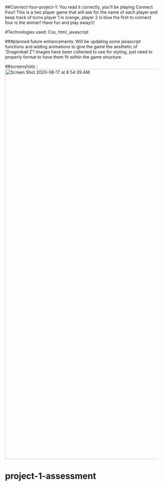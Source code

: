 ##Connect-four-project-1:
You read it correctly, you'll be playing Connect Four!
This is a two player game that will ask for the name of each player and keep track of turns
player 1 is orange, player 2 is blue
the first to connect four is the winner! Have fun and play away!//

#Technologies used:
Css, html, javascript

###planned future enhancements: Will be updating some javascript functions and adding animations to give the game the aesthetic of 'Dragonball Z'! images have been collected to use for styling, just need to properly format to have them fit within the game structure.

##screenshots : <img width="1280" alt="Screen Shot 2020-08-17 at 8 54 09 AM" src="https://user-images.githubusercontent.com/68159937/90405371-414d6300-e069-11ea-90f4-c835cf003ea5.png">




# project-1-assessment

